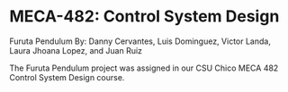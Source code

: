 # MECA-482: Control System Design

Furuta Pendulum 
By: Danny Cervantes, Luis Dominguez, Victor Landa, Laura Jhoana Lopez, and Juan Ruiz 

The Furuta Pendulum project was assigned in our CSU Chico MECA 482 Control System Design course.

